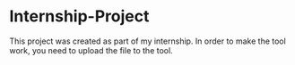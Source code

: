 # Internship-Project
This project was created as part of my internship.
In order to make the tool work, you need to upload the file to the tool.
